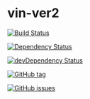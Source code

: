 # vin-ver2

[![Build Status](https://img.shields.io/travis/mrnz/vin-ver2.svg?maxAge=3600&style=plastic)](https://travis-ci.org/mrnz/vin-ver2) 

[![Dependency Status](https://img.shields.io/david/mrnz/vin-ver2.svg?maxAge=3600&style=plastic)](https://david-dm.org/mrnz/vin-ver2) 

[![devDependency Status](https://img.shields.io/david/dev/mrnz/vin-ver2.svg?maxAge=3600&style=plastic)](https://david-dm.org/mrnz/vin-ver2#info=devDependencies) 

[![GitHub tag](https://img.shields.io/github/tag/mrnz/vin-ver2.svg?style=plastic&label=version&maxAge=3600)](https://github.com/mrnz/vin-ver2) 

[![GitHub issues](https://img.shields.io/github/issues/mrnz/vin-ver2.svg?maxAge=3600&style=plastic)](https://github.com/mrnz/vin-ver2/issues)






